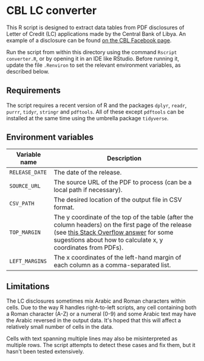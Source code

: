 # CBL LC converter

This R script is designed to extract data tables from PDF disclosures of Letter of Credit (LC) applications made by the Central Bank of Libya. An example of a disclosure can be found [on the CBL Facebook page](https://www.facebook.com/CentralBankofLibya/posts/5059776977426419).

Run the script from within this directory using the command `Rscript converter.R`, or by opening it in an IDE like RStudio. Before running it, update the file `.Renviron` to set the relevant environment variables, as described below.

## Requirements

The script requires a recent version of R and the packages `dplyr`, `readr`, `purrr`, `tidyr`, `stringr` and `pdftools`. All of these except `pdftools` can be installed at the same time using the umbrella package `tidyverse`.

## Environment variables

| Variable name | Description |
| ------------- | ----------- |
| `RELEASE_DATE` | The date of the release. |
| `SOURCE_URL` | The source URL of the PDF to process (can be a local path if necessary). |
| `CSV_PATH` | The desired location of the output file in CSV format. |
| `TOP_MARGIN` | The y coordinate of the top of the table (after the column headers) on the first page of the release (see [this Stack Overflow answer](https://stackoverflow.com/a/2592991) for some sugestions about how to calculate x, y coordinates from PDFs). |
| `LEFT_MARGINS` | The x coordinates of the left-hand margin of each column as a comma-separated list. |

## Limitations

The LC disclosures sometimes mix Arabic and Roman characters within cells. Due to the way R handles right-to-left scripts, any cell containing both a Roman character (A-Z) or a numeral (0-9) and some Arabic text may have the Arabic reversed in the output data. It's hoped that this will affect a relatively small number of cells in the data.

Cells with text spanning multiple lines may also be misinterpreted as multiple rows. The script attempts to detect these cases and fix them, but it hasn't been tested extensively.
